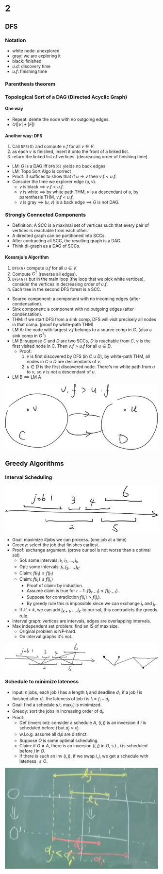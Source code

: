 # 2

## DFS

### Notation

- white node: unexplored
- gray: we are exploring it
- black: finished
- $u.d$: discovery time
- $u.f$: finishing time

### Parenthesis theorem

### Topological Sort of a DAG (Directed Acyclic Graph)

#### One way

- Repeat: delete the node with no outgoing edges.
- $O(|V|+|E|)$

#### Another way: DFS

1. Call `DFS(G)` and compute $v.f$ for all $v \in V$.
2. as each $v$ is finished, insert it onto the front of a linked list.
3. return the linked list of vertices. (decreasing order of finishing time)

- LM: $G$ is a DAG iff `DFS(G)` yields no back edges.
- LM: Topo Sort Algo is correct
- Proof: if suffices to show that if $u \to v$ then $v.f < u.f$.
- Consider the time we explorer edge $(u,v)$.
  - $v$ is black $\implies$ $v.f<u.f$.
  - $v$ is white $\implies$ by white path THM, $v$ is a descendant of $u$, by parenthesis THM, $v.f < u.f$.
  - $v$ is gray $\implies$ $(u, v)$ is a back edge $\implies$ $G$ is not DAG.

### Strongly Connected Components

- Definition: A SCC is a maximal set of vertices such that every pair of vertices is reachable from each other.
- A directed graph can be partitioned into SCCs.
- After contracting all SCC, the resulting graph is a DAG.
- Think di-graph as a DAG of SCCs.

#### Kosaraju's Algorithm

1. `DFS(G)` compute $u.f$ for all $u \in V$.
2. Compute $G^T$ (reverse all edges).
3. `DFS(GT)` but in the main loop (the loop that we pick white vertices), consider the vertices in decreasing order of $u.f$.
4. Each tree in the second DFS forest is a SCC.

- Source component: a component with no incoming edges (after condensation).
- Sink component: a component with no outgoing edges (after condensation).
- THM: if we start DFS from a sink comp, DFS will visit precisely all nodes in that comp. (proof by white-path THM)
- LM A: the node with largest $v.f$ belongs to a source comp in $G$. (also a sink comp in $G^T$)
- LM B: suppose $C$ and $D$ are two SCCs, $D$ is reachable from $C$, $v$ is the first visited node in C. Then $v.f > u.f$ for all $u \in D$.
  - Proof:
    1. $v$ is first discovered by DFS (in $C \cup D$), by white-path THM, all nodes in $C \cup D$ are descendants of $v$.
    2. $u \in D$ is the first discovered node. There's no white path from $u$ to $v$, so $v$ is not a descendant of $u$.
- LM B $\implies$ LM A

![scc](2-scc.png)

## Greedy Algorithms

### Interval Scheduling

![interval-scheduling](2-interval-scheduling.png)

- Goal: maximize #jobs we can process. (one job at a time)
- Greedy: select the job that finishes earliest.
- Proof: exchange argument. (prove our sol is not worse than a optimal sol)
  - Sol: some intervals: $i_1, i_2, \ldots, i_k$
  - Opt: some intervals: $j_1, j_2, \ldots, j_{k'}$
  - Claim: $f(i_1) \le f(j_1)$
  - Claim: $f(i_r) \le f(j_r)$
    - Proof of claim: by induction.
    - Assume claim is true for $r-1$. $f(i_{r-1}) \le f(j_{r-1})$.
    - Suppose for contradiction $f(i_r) > f(j_r)$.
    - By greedy rule this is impossible since we can exchange $i_r$ and $j_r$.
  - If $k' > k$, we can add $j_{k+1}, \ldots, j_{k'}$ to our sol, this contradicts the greedy rule.
- Interval graph: vertices are intervals, edges are overlapping intervals.
- Max independent set problem: find an IS of max size.
  - Original problem is NP-hard.
  - On interval graphs it's not.

![interval-graph](2-interval-graph.png)

### Schedule to minimize lateness

- Input: $n$ jobs, each job $i$ has a length $t_i$ and deadline $d_i$, if a job $i$ is finished after $d_i$, the lateness of job $i$ is $l_i = f_i - d_i$.
- Goal: find a schedule s.t. $\operatorname{max}_i l_i$ is minimized.
- Greedy: sort the jobs in increasing order of $d_i$.
- Proof:
  - Def (inversion): consider a schedule $A$, $(i, j)$ is an inversion if $i$ is scheduled before $j$ but $d_i > d_j$.
  - w.l.o.g. assume all $d_i$s are distinct.
  - Suppose $O$ is some optimal scheduling.
  - Claim: if $O \neq A$, there is an inversion $(i, j)$ in $O$, s.t., $i$ is scheduled before $j$ in $O$.
  - If there is such an inv $(i, j)$, if we swap $i, j$, we get a schedule with lateness $\le O$.

![minimize-lateness](2-minimize-lateness.jpg)
